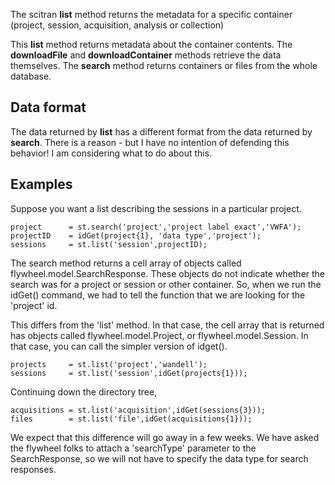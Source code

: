 The scitran **list** method returns the metadata for a specific container (project, session, acquisition, analysis or collection) 

This **list** method returns metadata about the container contents. The **downloadFile** and **downloadContainer** methods retrieve the data themselves. The **search** method returns containers or files from the whole database.

## Data format

The data returned by **list** has a different format from the data returned by **search**.  There is a reason - but I have no intention of defending this behavior!  I am considering what to do about this.

## Examples

Suppose you want a list describing the sessions in a particular project.
```
project      = st.search('project','project label exact','VWFA');
projectID    = idGet(project{1}, 'data type','project');
sessions     = st.list('session',projectID);
```
The search method returns a cell array of objects called flywheel.model.SearchResponse. These objects do not indicate whether the search was for a project or session or other container.  So, when we run the idGet() command, we had to tell the function that we are looking for the 'project' id.

This differs from the 'list' method.  In that case, the cell array that is returned has objects called flywheel.model.Project, or flywheel.model.Session.  In that case, you can call the simpler version of idget().

    projects     = st.list('project','wandell');
    sessions     = st.list('session',idGet(projects{1}));

Continuing down the directory tree, 

    acquisitions = st.list('acquisition',idGet(sessions{3})); 
    files        = st.list('file',idGet(acquisitions{1})); 

We expect that this difference will go away in a few weeks.  We have asked the flywheel folks to attach a 'searchType' parameter to the SearchResponse, so we will not have to specify the data type for search responses.


